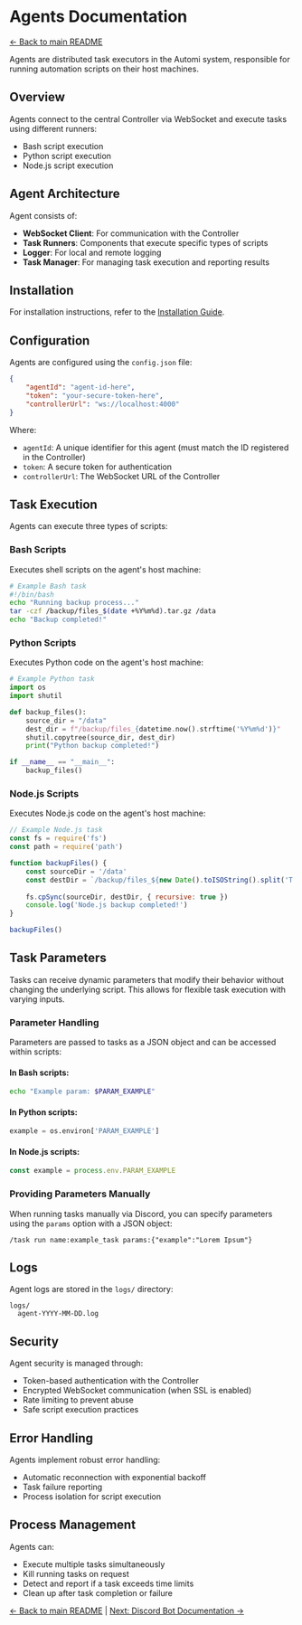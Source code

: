 # Agents Documentation

[← Back to main README](../README.md#-documentation)

Agents are distributed task executors in the Automi system, responsible for running automation scripts on their host machines.

## Overview

Agents connect to the central Controller via WebSocket and execute tasks using different runners:
- Bash script execution
- Python script execution
- Node.js script execution

## Agent Architecture

Agent consists of:
- **WebSocket Client**: For communication with the Controller
- **Task Runners**: Components that execute specific types of scripts
- **Logger**: For local and remote logging
- **Task Manager**: For managing task execution and reporting results

## Installation

For installation instructions, refer to the [Installation Guide](./INSTALLATION.md#agent-installation).

## Configuration

Agents are configured using the `config.json` file:

```json
{
    "agentId": "agent-id-here",
    "token": "your-secure-token-here",
    "controllerUrl": "ws://localhost:4000"
}
```

Where:
- `agentId`: A unique identifier for this agent (must match the ID registered in the Controller)
- `token`: A secure token for authentication
- `controllerUrl`: The WebSocket URL of the Controller

## Task Execution

Agents can execute three types of scripts:

### Bash Scripts

Executes shell scripts on the agent's host machine:

```bash
# Example Bash task
#!/bin/bash
echo "Running backup process..."
tar -czf /backup/files_$(date +%Y%m%d).tar.gz /data
echo "Backup completed!"
```

### Python Scripts

Executes Python code on the agent's host machine:

```python
# Example Python task
import os
import shutil

def backup_files():
    source_dir = "/data"
    dest_dir = f"/backup/files_{datetime.now().strftime('%Y%m%d')}"
    shutil.copytree(source_dir, dest_dir)
    print("Python backup completed!")

if __name__ == "__main__":
    backup_files()
```

### Node.js Scripts

Executes Node.js code on the agent's host machine:

```javascript
// Example Node.js task
const fs = require('fs')
const path = require('path')

function backupFiles() {
    const sourceDir = '/data'
    const destDir = `/backup/files_${new Date().toISOString().split('T')[0]}`
    
    fs.cpSync(sourceDir, destDir, { recursive: true })
    console.log('Node.js backup completed!')
}

backupFiles()
```

## Task Parameters

Tasks can receive dynamic parameters that modify their behavior without changing the underlying script. This allows for flexible task execution with varying inputs.

### Parameter Handling

Parameters are passed to tasks as a JSON object and can be accessed within scripts:

#### In Bash scripts:
```bash
echo "Example param: $PARAM_EXAMPLE"
```

#### In Python scripts:
```python
example = os.environ['PARAM_EXAMPLE']
```

#### In Node.js scripts:
```javascript
const example = process.env.PARAM_EXAMPLE
```

### Providing Parameters Manually

When running tasks manually via Discord, you can specify parameters using the `params` option with a JSON object:

```
/task run name:example_task params:{"example":"Lorem Ipsum"}
```

## Logs

Agent logs are stored in the `logs/` directory:

```
logs/
  agent-YYYY-MM-DD.log
```

## Security

Agent security is managed through:
- Token-based authentication with the Controller
- Encrypted WebSocket communication (when SSL is enabled)
- Rate limiting to prevent abuse
- Safe script execution practices

## Error Handling

Agents implement robust error handling:
- Automatic reconnection with exponential backoff
- Task failure reporting
- Process isolation for script execution

## Process Management

Agents can:
- Execute multiple tasks simultaneously
- Kill running tasks on request
- Detect and report if a task exceeds time limits
- Clean up after task completion or failure

[← Back to main README](../README.md#-documentation) | [Next: Discord Bot Documentation →](BOT.md)